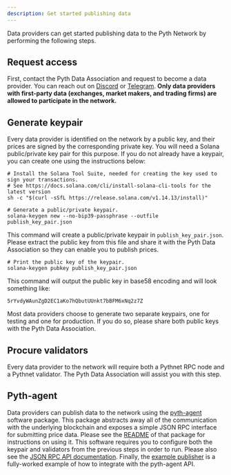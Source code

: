 ```yaml
---
description: Get started publishing data
---
```


Data providers can get started publishing data to the Pyth Network by performing the following steps.

## Request access

First, contact the Pyth Data Association and request to become a data provider.
You can reach out on [Discord](https://discord.gg/Ff2XDydUhu) or [Telegram](https://t.me/Pyth_Network).
**Only data providers with first-party data (exchanges, market makers, and trading firms) are allowed to participate in the network.**

## Generate keypair

Every data provider is identified on the network by a public key, and their prices are signed by the corresponding private key.
You will need a Solana public/private key pair for this purpose.
If you do not already have a keypair, you can create one using the instructions below:

```
# Install the Solana Tool Suite, needed for creating the key used to sign your transactions.
# See https://docs.solana.com/cli/install-solana-cli-tools for the latest version
sh -c "$(curl -sSfL https://release.solana.com/v1.14.13/install)"

# Generate a public/private keypair.
solana-keygen new --no-bip39-passphrase --outfile publish_key_pair.json
```

This command will create a public/private keypair in `publish_key_pair.json`.
Please extract the public key from this file and share it with the Pyth Data Association so they can enable you to publish prices.

```
# Print the public key of the keypair.
solana-keygen pubkey publish_key_pair.json
```

This command will output the public key in base58 encoding and will look something like:

```
5rYvdyWAunZgD2EC1aKo7hQbutUUnkt7bBFM6xNq2z7Z
```

Most data providers choose to generate two separate keypairs, one for testing and one for production.
If you do so, please share both public keys with the Pyth Data Association.

## Procure validators

Every data provider to the network will require both a Pythnet RPC node and a Pythnet validator.
The Pyth Data Association will assist you with this step.

## Pyth-agent

Data providers can publish data to the network using the [pyth-agent](https://github.com/pyth-network/pyth-agent) software package.
This package abstracts away all of the communication with the underlying blockchain and exposes a simple JSON RPC interface for submitting price data.
Please see the [README](https://github.com/pyth-network/pyth-agent) of that package for instructions on using it.
This software requires you to configure both the keypair and validators from the previous steps in order to run.
Please also see the [JSON RPC API documentation](./pyth-client-websocket-api.md).
Finally, the [example publisher](https://github.com/pyth-network/example-publisher) is a fully-worked example of how to integrate with the pyth-agent API.
